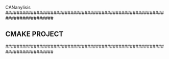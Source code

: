  CANanylisis
 #########################################################################
 ## 			CMAKE PROJECT        				##
 #########################################################################
